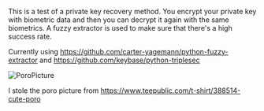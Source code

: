 This is a test of a private key recovery method. You encrypt your private key with biometric data and then you can decrypt it again with the same biometrics. A fuzzy extractor is used to make sure that there's a high success rate.

Currently using https://github.com/carter-yagemann/python-fuzzy-extractor and https://github.com/keybase/python-triplesec

![PoroPicture](/FuzzyPoro/ThisIsNotMyPoroThisIsACopyrightedImageofAPoroPleaseNoSue.jpg)

I stole the poro picture from https://www.teepublic.com/t-shirt/388514-cute-poro
